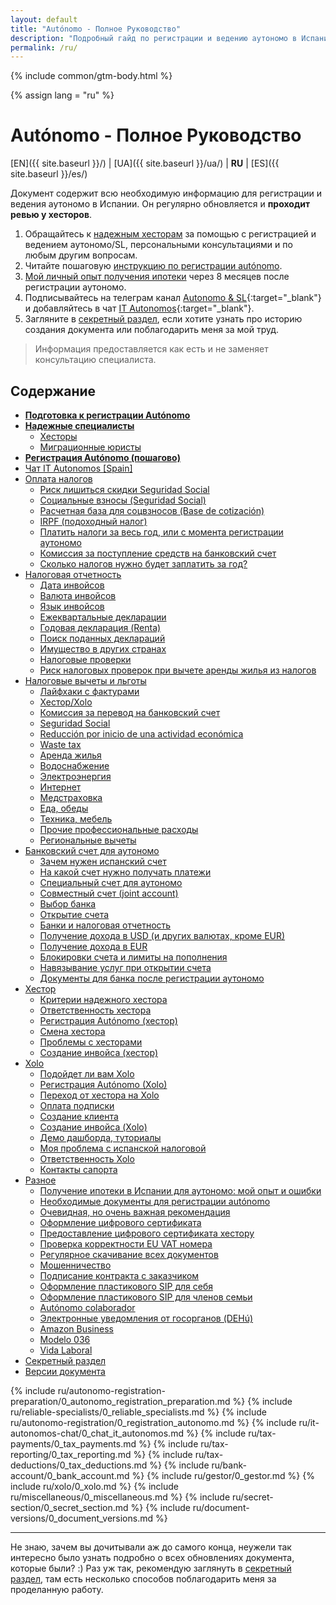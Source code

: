 ```yaml
---
layout: default
title: "Autónomo - Полное Руководство"
description: "Подробный гайд по регистрации и ведению аутономо в Испании"
permalink: /ru/
---
```


{% include common/gtm-body.html %}

<style>
{% include common/common.css %}

.container-lg.px-3.my-5.markdown-body h1:first-of-type {
    display: none;
}
</style>

{% assign lang = "ru" %}

# Autónomo - Полное Руководство

[EN]({{ site.baseurl }}/) | [UA]({{ site.baseurl }}/ua/) | **RU** | [ES]({{ site.baseurl }}/es/)

Документ содержит всю необходимую информацию для регистрации и ведения аутономо в Испании. Он регулярно обновляется и
**проходит ревью у хесторов**.

1. Обращайтесь к [надежным хесторам](#надежные-хесторы) за помощью с регистрацией и ведением аутономо/SL, персональными
   консультациями и по любым другим вопросам.
2. Читайте пошаговую [инструкцию по регистрации autónomo](#регистрация-autónomo-пошагово).
3. [Мой личный опыт получения ипотеки](#получение-ипотеки-в-испании-для-аутономо-мой-опыт-и-ошибки) через 8 месяцев
   после регистрации аутономо.
4. Подписывайтесь на телеграм канал [Autonomo & SL](https://bit.ly/autonomo-and-sl-channel){:target="_blank"} и
   добавляйтесь в чат [IT Autonomos](https://bit.ly/it-autonomos-es){:target="_blank"}.
5. Загляните в [секретный раздел](#секретный-раздел), если хотите узнать про историю создания документа или
   поблагодарить меня за мой труд.

> Информация предоставляется как есть и не заменяет консультацию специалиста.

## Содержание

- **[Подготовка к регистрации Autónomo](#подготовка-к-регистрации-autónomo)**
- **[Надежные специалисты](#надежные-специалисты)**
    - [Хесторы](#надежные-хесторы)
    - [Миграционные юристы](#надежные-миграционные-юристы)
- **[Регистрация Autónomo (пошагово)](#регистрация-autónomo-пошагово)**
- [Чат IT Autonomos [Spain]](#чат-it-autonomos-spain)
- [Оплата налогов](#оплата-налогов)
    - [Риск лишиться скидки Seguridad Social](#риск-лишиться-скидки-seguridad-social)
    - [Социальные взносы (Seguridad Social)](#социальные-взносы-seguridad-social)
    - [Расчетная база для соцвзносов (Base de cotización)](#расчетная-база-для-соцвзносов-base-de-cotización)
    - [IRPF (подоходный налог)](#irpf-подоходный-налог)
    - [Платить налоги за весь год, или с момента регистрации аутономо](#платить-налоги-за-весь-год-или-с-момента-регистрации-аутономо)
    - [Комиссия за поступление средств на банковский счет](#комиссия-за-поступление-средств-на-банковский-счет)
    - [Сколько налогов нужно будет заплатить за год?](#сколько-налогов-нужно-будет-заплатить-за-год)
- [Налоговая отчетность](#налоговая-отчетность)
    - [Дата инвойсов](#дата-инвойсов)
    - [Валюта инвойсов](#валюта-инвойсов)
    - [Язык инвойсов](#язык-инвойсов)
    - [Ежеквартальные декларации](#ежеквартальные-декларации)
    - [Годовая декларация (Renta)](#годовая-декларация-renta)
    - [Поиск поданных деклараций](#поиск-поданных-деклараций)
    - [Имущество в других странах](#имущество-в-других-странах)
    - [Налоговые проверки](#налоговые-проверки)
    - [Риск налоговых проверок при вычете аренды жилья из налогов](#риск-налоговых-проверок-при-вычете-аренды-жилья-из-налогов)
- [Налоговые вычеты и льготы](#налоговые-вычеты-и-льготы)
    - [Лайфхаки с фактурами](#лайфхаки-с-фактурами)
    - [Хестор/Xolo](#хесторxolo)
    - [Комиссия за перевод на банковский счет](#комиссия-за-перевод-на-банковский-счет)
    - [Seguridad Social](#seguridad-social)
    - [Reducción por inicio de una actividad económica](#reducción-por-inicio-de-una-actividad-económica)
    - [Waste tax](#waste-tax)
    - [Аренда жилья](#аренда-жилья)
    - [Водоснабжение](#водоснабжение)
    - [Электроэнергия](#электроэнергия)
    - [Интернет](#интернет)
    - [Медстраховка](#медстраховка)
    - [Еда, обеды](#еда-обеды)
    - [Техника, мебель](#техника-мебель)
    - [Прочие профессиональные расходы](#прочие-профессиональные-расходы)
    - [Региональные вычеты](#региональные-вычеты)
- [Банковский счет для аутономо](#банковский-счет-для-аутономо)
    - [Зачем нужен испанский счет](#зачем-нужен-испанский-счет)
    - [На какой счет нужно получать платежи](#на-какой-счет-нужно-получать-платежи)
    - [Специальный счет для аутономо](#специальный-счет-для-аутономо)
    - [Совместный счет (joint account)](#совместный-счет-joint-account)
    - [Выбор банка](#выбор-банка)
    - [Открытие счета](#открытие-счета)
    - [Банки и налоговая отчетность](#банки-и-налоговая-отчетность)
    - [Получение дохода в USD (и других валютах, кроме EUR)](#получение-дохода-в-usd-и-других-валютах-кроме-eur)
    - [Получение дохода в EUR](#получение-дохода-в-eur)
    - [Блокировки счета и лимиты на пополнения](#блокировки-счета-и-лимиты-на-пополнения)
    - [Навязывание услуг при открытии счета](#навязывание-услуг-при-открытии-счета)
    - [Документы для банка после регистрации аутономо](#документы-для-банка-после-регистрации-аутономо)
- [Хестор](#хестор-1)
    - [Критерии надежного хестора](#критерии-надежного-хестора)
    - [Ответственность хестора](#ответственность-хестора)
    - [Регистрация Autónomo (хестор)](#регистрация-autónomo-хестор)
    - [Смена хестора](#смена-хестора)
    - [Проблемы с хесторами](#проблемы-с-хесторами)
    - [Создание инвойса (хестор)](#создание-инвойса-хестор)
- [Xolo](#xolo-1)
    - [Подойдет ли вам Xolo](#подойдет-ли-вам-xolo)
    - [Регистрация Autónomo (Xolo)](#регистрация-autónomo-xolo)
    - [Переход от хестора на Xolo](#переход-от-хестора-на-xolo)
    - [Оплата подписки](#оплата-подписки)
    - [Создание клиента](#создание-клиента)
    - [Создание инвойса (Xolo)](#создание-инвойса-xolo)
    - [Демо дашборда, туториалы](#демо-дашборда-туториалы)
    - [Моя проблема с испанской налоговой](#моя-проблема-с-испанской-налоговой)
    - [Ответственность Xolo](#ответственность-xolo)
    - [Контакты сапорта](#контакты-сапорта)
- [Разное](#разное)
    - [Получение ипотеки в Испании для аутономо: мой опыт и ошибки](#получение-ипотеки-в-испании-для-аутономо-мой-опыт-и-ошибки)
    - [Необходимые документы для регистрации autónomo](#необходимые-документы-для-регистрации-autónomo)
    - [Очевидная, но очень важная рекомендация](#очевидная-но-очень-важная-рекомендация)
    - [Оформление цифрового сертификата](#оформление-цифрового-сертификата)
    - [Предоставление цифрового сертификата хестору](#предоставление-цифрового-сертификата-хестору)
    - [Проверка корректности EU VAT номера](#проверка-корректности-eu-vat-номера)
    - [Регулярное скачивание всех документов](#регулярное-скачивание-всех-документов)
    - [Мошенничество](#мошенничество)
    - [Подписание контракта с заказчиком](#подписание-контракта-с-заказчиком)
    - [Оформление пластикового SIP для себя](#оформление-пластикового-sip-для-себя)
    - [Оформление пластикового SIP для членов семьи](#оформление-пластикового-sip-для-членов-семьи)
    - [Autónomo colaborador](#autónomo-colaborador)
    - [Электронные уведомления от госорганов (DEHú)](#электронные-уведомления-от-госорганов-dehú)
    - [Amazon Business](#amazon-business)
    - [Modelo 036](#modelo-036)
    - [Vida Laboral](#vida-laboral)
- [Секретный раздел](#секретный-раздел)
- [Версии документа](#версии-документа)

{% include ru/autonomo-registration-preparation/0_autonomo_registration_preparation.md %}
{% include ru/reliable-specialists/0_reliable_specialists.md %}
{% include ru/autonomo-registration/0_registration_autonomo.md %}
{% include ru/it-autonomos-chat/0_chat_it_autonomos.md %}
{% include ru/tax-payments/0_tax_payments.md %}
{% include ru/tax-reporting/0_tax_reporting.md %}
{% include ru/tax-deductions/0_tax_deductions.md %}
{% include ru/bank-account/0_bank_account.md %}
{% include ru/gestor/0_gestor.md %}
{% include ru/xolo/0_xolo.md %}
{% include ru/miscellaneous/0_miscellaneous.md %}
{% include ru/secret-section/0_secret_section.md %}
{% include ru/document-versions/0_document_versions.md %}

---

Не знаю, зачем вы дочитывали аж до самого конца, неужели так интересно было
узнать подробно о всех обновлениях документа, которые были? :)
Раз уж так, рекомендую заглянуть в [секретный раздел](#секретный-раздел), там
есть несколько способов поблагодарить меня за проделанную
работу.
